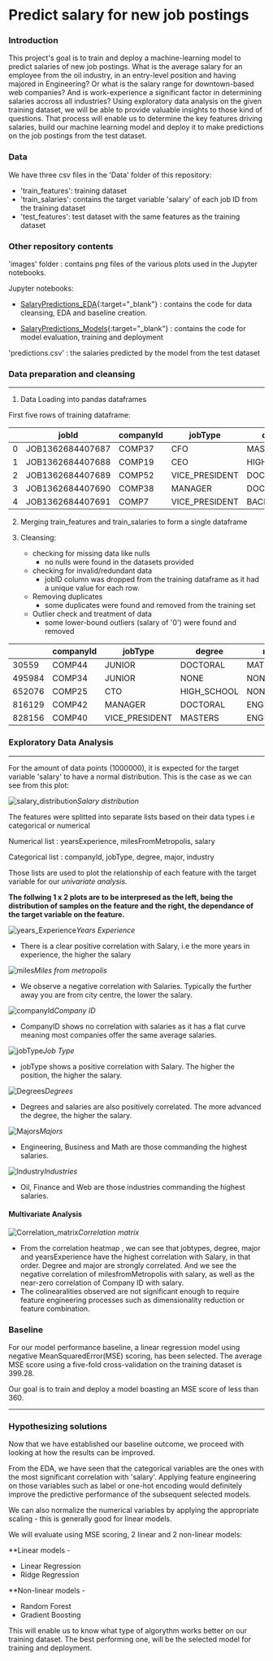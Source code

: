 # Predict salary for new job postings



### Introduction

This project's goal is to train and deploy a machine-learning model to predict salaries of new job postings.  What is the average salary for an employee from the oil industry, in an entry-level position and having majored in Engineering?  Or what is the salary range for downtown-based web companies?  And is work-experience a significant factor in determining salaries accross all industries?  Using exploratory data analysis on the given training dataset, we will be able to provide valuable insights to those kind of questions.  That process will enable us to determine the key features driving salaries, build our machine learning model and deploy it to make predictions on the job postings from the test dataset.


### Data

We have three csv files in the 'Data' folder of this repository:

- 'train_features': training dataset 
- 'train_salaries': contains the target variable 'salary' of each job ID from the training dataset  
- 'test_features': test dataset with the same features as the training dataset

### Other repository contents


'images' folder : contains png files of the various plots used in the Jupyter notebooks.

Jupyter notebooks:

- [SalaryPredictions_EDA](/Mikaspike/SalaryPredictions/blob/main/SalaryPredictions_EDA.ipynb){:target="_blank"} : contains the code for data cleansing, EDA and baseline creation.

- [SalaryPredictions_Models](https://github.com/Mikaspike/SalaryPredictions/blob/main/SalaryPredictions_Models.ipynb){:target="_blank"} : contains the code for model evaluation, training and deployment

'predictions.csv' : the salaries predicted by the model from the test dataset


### Data preparation and cleansing

----

1. Data Loading into pandas dataframes

First five rows of training dataframe:

|    | jobId            | companyId   | jobType        | degree      | major     | industry   |   yearsExperience |   milesFromMetropolis |
|----|------------------|-------------|----------------|-------------|-----------|------------|-------------------|-----------------------|
|  0 | JOB1362684407687 | COMP37      | CFO            | MASTERS     | MATH      | HEALTH     |                10 |                    83 |
|  1 | JOB1362684407688 | COMP19      | CEO            | HIGH_SCHOOL | NONE      | WEB        |                 3 |                    73 |
|  2 | JOB1362684407689 | COMP52      | VICE_PRESIDENT | DOCTORAL    | PHYSICS   | HEALTH     |                10 |                    38 |
|  3 | JOB1362684407690 | COMP38      | MANAGER        | DOCTORAL    | CHEMISTRY | AUTO       |                 8 |                    17 |
|  4 | JOB1362684407691 | COMP7       | VICE_PRESIDENT | BACHELORS   | PHYSICS   | FINANCE    |                 8 |                    16 |


2. Merging train_features and train_salaries to form a single dataframe

3. Cleansing:
    * checking for missing data like nulls
        - no nulls were found in the datasets provided 
    * checking for invalid/redundant data 
        - jobID column was dropped from the training dataframe as it had a unique value for each row.
    * Removing duplicates
        - some duplicates were found and removed from the training set
    * Outlier check and treatment of data
        - some lower-bound outliers (salary of '0') were found and removed

|        | companyId   | jobType        | degree      | major       | industry   |   yearsExperience |   milesFromMetropolis |   salary |
|--------|-------------|----------------|-------------|-------------|------------|-------------------|-----------------------|----------|
|  30559 | COMP44      | JUNIOR         | DOCTORAL    | MATH        | AUTO       |                11 |                     7 |        0 |
| 495984 | COMP34      | JUNIOR         | NONE        | NONE        | OIL        |                 1 |                    25 |        0 |
| 652076 | COMP25      | CTO            | HIGH_SCHOOL | NONE        | AUTO       |                 6 |                    60 |        0 |
| 816129 | COMP42      | MANAGER        | DOCTORAL    | ENGINEERING | FINANCE    |                18 |                     6 |        0 |
| 828156 | COMP40      | VICE_PRESIDENT | MASTERS     | ENGINEERING | WEB        |                 3 |                    29 |        0 |




### Exploratory Data Analysis

----

For the amount of data points (1000000), it is expected for the target variable 'salary' to have a normal distribution.  This is the case as we can see from this plot:

![salary_distribution](/images/target_variable.png)*Salary distribution*


The features were splitted into separate lists based on their data types i.e categorical or numerical

Numerical list : yearsExperience, milesFromMetropolis, salary

Categorical list : companyId, jobType, degree, major, industry

Those lists are used to plot the relationship of each feature with the target variable for our _univariate analysis_.

**The follwing 1 x 2 plots are to be interpresed as the left, being the distribution of samples on the feature and the right, the dependance of the target variable on the feature.**

![years_Experience](/images/yearsExperience.png)*Years Experience*

* There is a clear positive correlation with Salary, i.e the more years in experience, the higher the salary



![miles](/images/milesFromMetropolis.png)*Miles from metropolis*

* We observe a negative correlation with Salaries. Typically the further away you are from city centre, the lower the salary.



![companyId](/images/companyId.png)*Company ID*

* CompanyID shows no correlation with salaries as it has a flat curve meaning most companies offer the same average salaries.



![jobType](/images/jobType.png)*Job Type*

* jobType shows a positive correlation with Salary. The higher the position, the higher the salary.


![Degrees](/images/degree.png)*Degrees*

* Degrees and salaries are also positively correlated.  The more advanced the degree, the higher the salary.



![Majors](/images/major.png)*Majors*

* Engineering, Business and Math are those commanding the highest salaries.



![Industry](/images/industry.png)*Industries*

* Oil, Finance and Web are those industries commanding the highest salaries.



#### Multivariate Analysis


![Correlation_matrix](/images/correlation_matrix.png)*Correlation matrix*


*  From the correlation heatmap , we can see that jobtypes, degree, major and yearsExperience have the highest correlation with Salary, in that order. Degree and major are strongly correlated. And we see the negative correlation of milesfromMetropolis with salary, as well as the near-zero correlation of Company ID with salary.  
* The colinearalities observed are not significant enough to require feature engineering processes such as dimensionality reduction or feature combination.  


### Baseline 

For our model performance baseline, a linear regression model using negative MeanSquaredError(MSE) scoring, has been selected.  The average MSE score using a five-fold cross-validation on the training dataset is 399.28.  

Our goal is to train and deploy a model boasting an MSE score of less than 360.

---

### Hypothesizing solutions

Now that we have established our baseline outcome, we proceed with looking at how the results can be improved.

From the EDA, we have seen that the categorical variables are the ones with the most significant correlation with 'salary'. Applying feature engineering on those variables such as label or one-hot encoding would definitely improve the predictive performance of the subsequent selected models.

We can also normalize the numerical variables by applying the appropriate scaling - this is generally good for linear models.

We will evaluate using MSE scoring, 2 linear and 2 non-linear models:

**Linear models -

* Linear Regression
* Ridge Regression

**Non-linear models -

* Random Forest
* Gradient Boosting

This will enable us to know what type of algorythm works better on our training dataset. The best performing one, will be the selected model for training and deployment.
